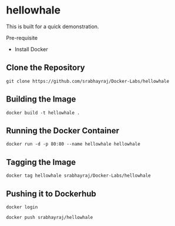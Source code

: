 # hellowhale

This is built for a quick demonstration.

Pre-requisite

- Install Docker


## Clone the Repository

```
git clone https://github.com/srabhayraj/Docker-Labs/hellowhale
```

## Building the Image

```
docker build -t hellowhale .
```

## Running the Docker Container

```
docker run -d -p 80:80 --name hellowhale hellowhale
```

## Tagging the Image

```
docker tag hellowhale srabhayraj/Docker-Labs/hellowhale
```

## Pushing it to Dockerhub

```
docker login
```

```
docker push srabhayraj/hellowhale
```
